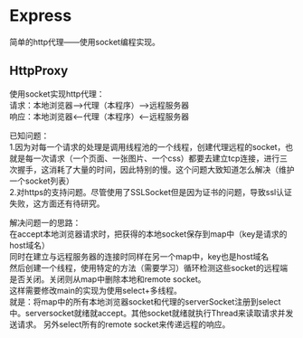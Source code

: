 # Express
简单的http代理——使用socket编程实现。


## HttpProxy   
使用socket实现http代理：     
请求：本地浏览器-->代理（本程序）-->远程服务器     
响应：本地浏览器<--代理（本程序）<--远程服务器    


已知问题：    
1.因为对每一个请求的处理是调用线程池的一个线程，创建代理远程的socket，也就是每一次请求（一个页面、一张图片、一个css）都要去建立tcp连接，进行三次握手，这消耗了大量的时间，因此特别的慢。这个问题大致知道怎么解决（维护一个socket列表）     
2.对https的支持问题。尽管使用了SSLSocket但是因为证书的问题，导致ssl认证失败，这方面还有待研究。


解决问题一的思路：  
在accept本地浏览器请求时，把获得的本地socket保存到map中（key是请求的host域名）  
同时在建立与远程服务器的连接时同样在另一个map中，key也是host域名   
然后创建一个线程，使用特定的方法（需要学习）循环检测这些socket的远程端是否关闭。关闭则从map中删除本地和remote socket。  
这样需要修改main的实现为使用select+多线程。   
就是：将map中的所有本地浏览器socket和代理的serverSocket注册到select中。serversocket就绪就accept。其他socket就绪就执行Thread来读取请求并发送请求。
另外select所有的remote socket来传递远程的响应。
